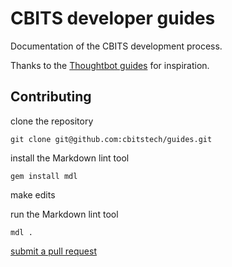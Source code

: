 # CBITS developer guides

Documentation of the CBITS development process.

Thanks to the [Thoughtbot guides](https://github.com/thoughtbot/guides) for
inspiration.

## Contributing

clone the repository

```
git clone git@github.com:cbitstech/guides.git
```

install the Markdown lint tool

```
gem install mdl
```

make edits

run the Markdown lint tool

```
mdl .
```

[submit a pull request](/git/pull_requests)
